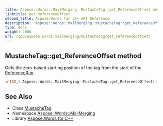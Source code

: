 ```yaml
---
title: Aspose::Words::MailMerging::MustacheTag::get_ReferenceOffset method
linktitle: get_ReferenceOffset
second_title: Aspose.Words for C++ API Reference
description: 'Aspose::Words::MailMerging::MustacheTag::get_ReferenceOffset method. Gets the zero-based starting position of the tag from the start of the ReferenceRun in C++.'
type: docs
weight: 2000
url: /cpp/aspose.words.mailmerging/mustachetag/get_referenceoffset/
---
```

## MustacheTag::get_ReferenceOffset method


Gets the zero-based starting position of the tag from the start of the [ReferenceRun](../get_referencerun/).

```cpp
int32_t Aspose::Words::MailMerging::MustacheTag::get_ReferenceOffset() const
```

## See Also

* Class [MustacheTag](../)
* Namespace [Aspose::Words::MailMerging](../../)
* Library [Aspose.Words for C++](../../../)
